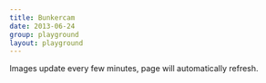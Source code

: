 ```yaml
---
title: Bunkercam
date: 2013-06-24
group: playground
layout: playground
---
```

Images update every few minutes, page will automatically refresh.